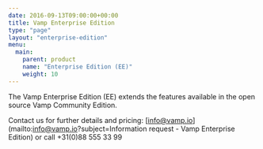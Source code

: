 ```yaml
---
date: 2016-09-13T09:00:00+00:00
title: Vamp Enterprise Edition
type: "page"
layout: "enterprise-edition"
menu:
  main:
    parent: product
    name: "Enterprise Edition (EE)"
    weight: 10
---
```


The Vamp Enterprise Edition (EE) extends the features available in the open source Vamp Community Edition.  

Contact us for further details and pricing: [info@vamp.io](mailto:info@vamp.io?subject=Information request - Vamp Enterprise Edition) or call +31(0)88 555 33 99
